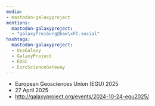 ```yaml
---
media:
- mastodon-galaxyproject
mentions:
  mastodon-galaxyproject:
  - "galaxyfreiburg@baw\xFC.social"
hashtags:
  mastodon-galaxyproject:
  - UseGalaxy
  - GalaxyProject
  - EOSC
  - EuroScienceGateway
---
```

- European Geosciences Union (EGU) 2025
- 27 April 2025
- http://galaxyproject.org/events/2024-10-24-egu2025/